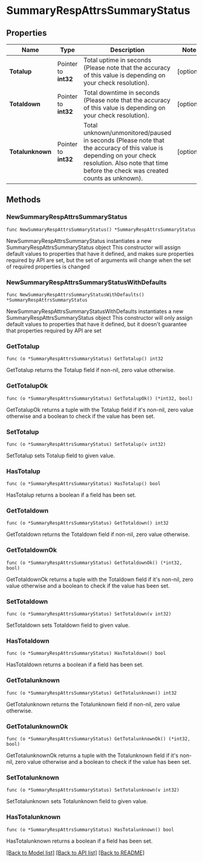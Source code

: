 # SummaryRespAttrsSummaryStatus

## Properties

Name | Type | Description | Notes
------------ | ------------- | ------------- | -------------
**Totalup** | Pointer to **int32** | Total uptime in seconds (Please note that the accuracy of this value is depending on your check resolution). | [optional] 
**Totaldown** | Pointer to **int32** | Total downtime in seconds (Please note that the accuracy of this value is depending on your check resolution). | [optional] 
**Totalunknown** | Pointer to **int32** | Total unknown/unmonitored/paused in seconds (Please note that the accuracy of this value is depending on your check resolution. Also note that time before the check was created counts as unknown). | [optional] 

## Methods

### NewSummaryRespAttrsSummaryStatus

`func NewSummaryRespAttrsSummaryStatus() *SummaryRespAttrsSummaryStatus`

NewSummaryRespAttrsSummaryStatus instantiates a new SummaryRespAttrsSummaryStatus object
This constructor will assign default values to properties that have it defined,
and makes sure properties required by API are set, but the set of arguments
will change when the set of required properties is changed

### NewSummaryRespAttrsSummaryStatusWithDefaults

`func NewSummaryRespAttrsSummaryStatusWithDefaults() *SummaryRespAttrsSummaryStatus`

NewSummaryRespAttrsSummaryStatusWithDefaults instantiates a new SummaryRespAttrsSummaryStatus object
This constructor will only assign default values to properties that have it defined,
but it doesn't guarantee that properties required by API are set

### GetTotalup

`func (o *SummaryRespAttrsSummaryStatus) GetTotalup() int32`

GetTotalup returns the Totalup field if non-nil, zero value otherwise.

### GetTotalupOk

`func (o *SummaryRespAttrsSummaryStatus) GetTotalupOk() (*int32, bool)`

GetTotalupOk returns a tuple with the Totalup field if it's non-nil, zero value otherwise
and a boolean to check if the value has been set.

### SetTotalup

`func (o *SummaryRespAttrsSummaryStatus) SetTotalup(v int32)`

SetTotalup sets Totalup field to given value.

### HasTotalup

`func (o *SummaryRespAttrsSummaryStatus) HasTotalup() bool`

HasTotalup returns a boolean if a field has been set.

### GetTotaldown

`func (o *SummaryRespAttrsSummaryStatus) GetTotaldown() int32`

GetTotaldown returns the Totaldown field if non-nil, zero value otherwise.

### GetTotaldownOk

`func (o *SummaryRespAttrsSummaryStatus) GetTotaldownOk() (*int32, bool)`

GetTotaldownOk returns a tuple with the Totaldown field if it's non-nil, zero value otherwise
and a boolean to check if the value has been set.

### SetTotaldown

`func (o *SummaryRespAttrsSummaryStatus) SetTotaldown(v int32)`

SetTotaldown sets Totaldown field to given value.

### HasTotaldown

`func (o *SummaryRespAttrsSummaryStatus) HasTotaldown() bool`

HasTotaldown returns a boolean if a field has been set.

### GetTotalunknown

`func (o *SummaryRespAttrsSummaryStatus) GetTotalunknown() int32`

GetTotalunknown returns the Totalunknown field if non-nil, zero value otherwise.

### GetTotalunknownOk

`func (o *SummaryRespAttrsSummaryStatus) GetTotalunknownOk() (*int32, bool)`

GetTotalunknownOk returns a tuple with the Totalunknown field if it's non-nil, zero value otherwise
and a boolean to check if the value has been set.

### SetTotalunknown

`func (o *SummaryRespAttrsSummaryStatus) SetTotalunknown(v int32)`

SetTotalunknown sets Totalunknown field to given value.

### HasTotalunknown

`func (o *SummaryRespAttrsSummaryStatus) HasTotalunknown() bool`

HasTotalunknown returns a boolean if a field has been set.


[[Back to Model list]](../README.md#documentation-for-models) [[Back to API list]](../README.md#documentation-for-api-endpoints) [[Back to README]](../README.md)


